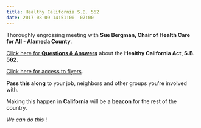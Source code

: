 ```yaml
---
title: Healthy California S.B. 562
date: 2017-08-09 14:51:00 -07:00
---
```


Thoroughly engrossing meeting with **Sue Bergman, Chair of Health Care for All - Alameda County**. 
 
[Click here for **Questions & Answers**](http://www.healthycaliforniaact.org/wp-content/uploads/SB-562-QA-Flyer.pdf) about the **Healthy California Act, S.B. 562**. 

[Click here for access to flyers](http://www.healthycaliforniaact.org/resources/).

**Pass this along** to your job, neighbors and other groups you're involved with.

Making this happen in **California** will be a **beacon** for the rest of the country.

*We can do this* !
